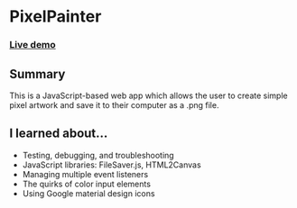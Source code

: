 # PixelPainter

### [Live demo](https://s-hens.github.io/pixel-painter/)

## Summary

This is a JavaScript-based web app which allows the user to create simple pixel artwork and save it to their computer as a .png file.

## I learned about...

- Testing, debugging, and troubleshooting
- JavaScript libraries: FileSaver.js, HTML2Canvas
- Managing multiple event listeners
- The quirks of color input elements
- Using Google material design icons
